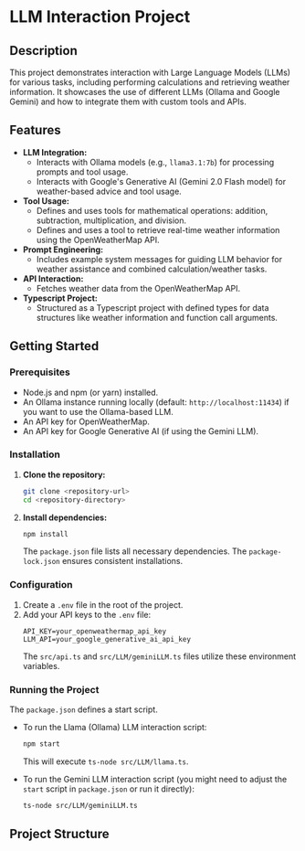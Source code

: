 # LLM Interaction Project

## Description

This project demonstrates interaction with Large Language Models (LLMs) for various tasks, including performing calculations and retrieving weather information. It showcases the use of different LLMs (Ollama and Google Gemini) and how to integrate them with custom tools and APIs.

## Features

* **LLM Integration:**
    * Interacts with Ollama models (e.g., `llama3.1:7b`) for processing prompts and tool usage.
    * Interacts with Google's Generative AI (Gemini 2.0 Flash model) for weather-based advice and tool usage.
* **Tool Usage:**
    * Defines and uses tools for mathematical operations: addition, subtraction, multiplication, and division.
    * Defines and uses a tool to retrieve real-time weather information using the OpenWeatherMap API.
* **Prompt Engineering:**
    * Includes example system messages for guiding LLM behavior for weather assistance and combined calculation/weather tasks.
* **API Interaction:**
    * Fetches weather data from the OpenWeatherMap API.
* **Typescript Project:**
    * Structured as a Typescript project with defined types for data structures like weather information and function call arguments.

## Getting Started

### Prerequisites

* Node.js and npm (or yarn) installed.
* An Ollama instance running locally (default: `http://localhost:11434`) if you want to use the Ollama-based LLM.
* An API key for OpenWeatherMap.
* An API key for Google Generative AI (if using the Gemini LLM).

### Installation

1.  **Clone the repository:**
    ```bash
    git clone <repository-url>
    cd <repository-directory>
    ```
2.  **Install dependencies:**
    ```bash
    npm install
    ```
    The `package.json` file lists all necessary dependencies. The `package-lock.json` ensures consistent installations.

### Configuration

1.  Create a `.env` file in the root of the project.
2.  Add your API keys to the `.env` file:
    ```env
    API_KEY=your_openweathermap_api_key
    LLM_API=your_google_generative_ai_api_key
    ```
    The `src/api.ts` and `src/LLM/geminiLLM.ts` files utilize these environment variables.

### Running the Project

The `package.json` defines a start script.
* To run the Llama (Ollama) LLM interaction script:
    ```bash
    npm start
    ```
    This will execute `ts-node src/LLM/llama.ts`.

* To run the Gemini LLM interaction script (you might need to adjust the `start` script in `package.json` or run it directly):
    ```bash
    ts-node src/LLM/geminiLLM.ts
    ```

## Project Structure
